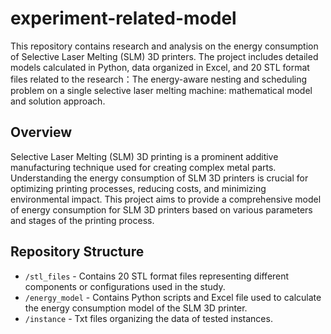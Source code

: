 # experiment-related-model
This repository contains research and analysis on the energy consumption of Selective Laser Melting (SLM) 3D printers. The project includes detailed models calculated in Python, data organized in Excel, and 20 STL format files related to the research：The energy-aware nesting and scheduling problem on a single selective laser melting machine: mathematical model and solution approach.

## Overview

Selective Laser Melting (SLM) 3D printing is a prominent additive manufacturing technique used for creating complex metal parts. Understanding the energy consumption of SLM 3D printers is crucial for optimizing printing processes, reducing costs, and minimizing environmental impact. This project aims to provide a comprehensive model of energy consumption for SLM 3D printers based on various parameters and stages of the printing process.

## Repository Structure

- `/stl_files` - Contains 20 STL format files representing different components or configurations used in the study.
- `/energy_model` - Contains Python scripts and Excel file used to calculate the energy consumption model of the SLM 3D printer.
- `/instance` - Txt files organizing the data of tested instances.


